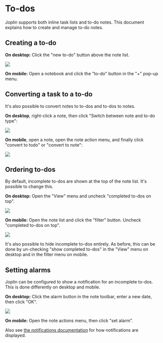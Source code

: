 # To-dos

Joplin supports both inline task lists and to-do notes. This document explains how to create and manage to-do notes.

## Creating a to-do

**On desktop:** Click the "new to-do" button above the note list.

![](/images/to-dos/desktop-new-to-do.png)

**On mobile:** Open a notebook and click the "to-do" button in the "+" pop-up menu.

## Converting a task to a to-do

It's also possible to convert notes to to-dos and to-dos to notes.

**On desktop**, right-click a note, then click "Switch between note and to-do type":

![](/images/to-dos/desktop-change-note-type.png)

**On mobile**, open a note, open the note action menu, and finally click "convert to todo" or "convert to note":

![](/images/to-dos/mobile-convert-to-note.png)

## Ordering to-dos

By default, incomplete to-dos are shown at the top of the note list. It's possible to change this.

**On desktop:** Open the "View" menu and uncheck "completed to-dos on top".

![](/images/to-dos/desktop-uncompleted-to-dos-on-top.png)

**On mobile:** Open the note list and click the "filter" button. Uncheck "completed to-dos on top".

![](/images/to-dos/mobile-filter-to-dos-on-top.png)

It's also possible to hide incomplete to-dos entirely. As before, this can be done by un-checking "show completed to-dos" in the "View" menu on desktop and in the filter menu on mobile.


## Setting alarms

Joplin can be configured to show a notification for an incomplete to-dos. This is done differently on desktop and mobile.

**On desktop:** Click the alarm button in the note toolbar, enter a new date, then click "OK".

![](/images/to-dos/desktop-set-alarm.png)

**On mobile:** Open the note actions menu, then click "set alarm".

Also see [the notifications documentation](https://joplinapp.org/help/apps/notifications) for how notifications are displayed.

